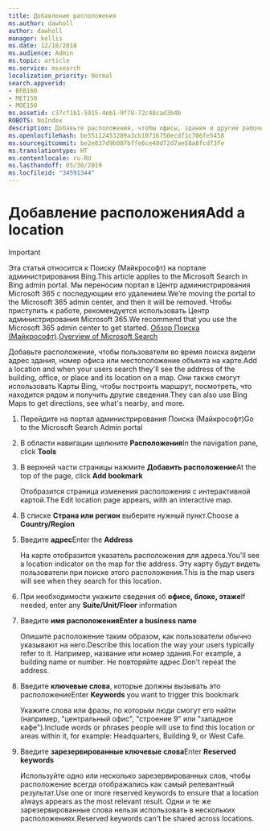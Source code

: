 ```yaml
---
title: Добавление расположения
ms.author: dawholl
author: dawholl
manager: kellis
ms.date: 12/18/2018
ms.audience: Admin
ms.topic: article
ms.service: mssearch
localization_priority: Normal
search.appverid:
- BFB160
- MET150
- MOE150
ms.assetid: c37cf1b1-5915-4eb1-9f78-72c48cad3b4b
ROBOTS: NoIndex
description: Добавьте расположения, чтобы офисы, здания и другие рабочие места вашей организации отображались в результатах работы Поиска (Майкрософт)
ms.openlocfilehash: be55112453289a3cb10736750ecdf1c706fe5458
ms.sourcegitcommit: be2e837d9b087bffe6ce40d72d7ae58a8fcdf3fe
ms.translationtype: HT
ms.contentlocale: ru-RU
ms.lasthandoff: 05/30/2019
ms.locfileid: "34591344"
---
```

# <a name="add-a-location"></a><span data-ttu-id="f6bc7-103">Добавление расположения</span><span class="sxs-lookup"><span data-stu-id="f6bc7-103">Add a location</span></span>

> [!IMPORTANT]
> <span data-ttu-id="f6bc7-104">Эта статья относится к Поиску (Майкрософт) на портале администрирования Bing.</span><span class="sxs-lookup"><span data-stu-id="f6bc7-104">This article applies to the Microsoft Search in Bing admin portal.</span></span> <span data-ttu-id="f6bc7-105">Мы переносим портал в Центр администрирования Microsoft 365 с последующим его удалением.</span><span class="sxs-lookup"><span data-stu-id="f6bc7-105">We’re moving the portal to the Microsoft 365 admin center, and then it will be removed.</span></span> <span data-ttu-id="f6bc7-106">Чтобы приступить к работе, рекомендуется использовать Центр администрирования Microsoft 365.</span><span class="sxs-lookup"><span data-stu-id="f6bc7-106">We recommend that you use the Microsoft 365 admin center to get started.</span></span> <span data-ttu-id="f6bc7-107">[Обзор Поиска (Майкрософт)](overview-microsoft-search.md).</span><span class="sxs-lookup"><span data-stu-id="f6bc7-107">[Overview of Microsoft Search](overview-microsoft-search.md)</span></span>
    
<span data-ttu-id="f6bc7-108">Добавьте расположение, чтобы пользователи во время поиска видели адрес здания, номер офиса или местоположение объекта на карте.</span><span class="sxs-lookup"><span data-stu-id="f6bc7-108">Add a location and when your users search they'll see the address of the building, office, or place and its location on a map.</span></span> <span data-ttu-id="f6bc7-109">Они также смогут использовать Карты Bing, чтобы построить маршрут, посмотреть, что находится рядом и получить другие сведения.</span><span class="sxs-lookup"><span data-stu-id="f6bc7-109">They can also use Bing Maps to get directions, see what's nearby, and more.</span></span>
  
1. <span data-ttu-id="f6bc7-110">Перейдите на портал администрирования Поиска (Майкрософт)</span><span class="sxs-lookup"><span data-stu-id="f6bc7-110">Go to the Microsoft Search Admin portal</span></span>
    
2. <span data-ttu-id="f6bc7-111">В области навигации щелкните **Расположения**</span><span class="sxs-lookup"><span data-stu-id="f6bc7-111">In the navigation pane, click **Tools**</span></span>
    
3. <span data-ttu-id="f6bc7-112">В верхней части страницы нажмите **Добавить расположение**</span><span class="sxs-lookup"><span data-stu-id="f6bc7-112">At the top of the page, click **Add bookmark**</span></span>
    
    <span data-ttu-id="f6bc7-113">Отобразится страница изменения расположения с интерактивной картой.</span><span class="sxs-lookup"><span data-stu-id="f6bc7-113">The Edit location page appears, with an interactive map.</span></span>
    
4. <span data-ttu-id="f6bc7-114">В списке **Страна или регион** выберите нужный пункт.</span><span class="sxs-lookup"><span data-stu-id="f6bc7-114">Choose a **Country/Region**</span></span>
    
5. <span data-ttu-id="f6bc7-115">Введите **адрес**</span><span class="sxs-lookup"><span data-stu-id="f6bc7-115">Enter the **Address**</span></span>
    
    <span data-ttu-id="f6bc7-116">На карте отобразится указатель расположения для адреса.</span><span class="sxs-lookup"><span data-stu-id="f6bc7-116">You'll see a location indicator on the map for the address.</span></span> <span data-ttu-id="f6bc7-117">Эту карту будут видеть пользователи при поиске этого расположения.</span><span class="sxs-lookup"><span data-stu-id="f6bc7-117">This is the map users will see when they search for this location.</span></span>
    
6. <span data-ttu-id="f6bc7-118">При необходимости укажите сведения об **офисе, блоке, этаже**</span><span class="sxs-lookup"><span data-stu-id="f6bc7-118">If needed, enter any **Suite/Unit/Floor** information</span></span> 
    
7. <span data-ttu-id="f6bc7-119">Введите **имя расположения**</span><span class="sxs-lookup"><span data-stu-id="f6bc7-119">**Enter a business name**</span></span>
    
    <span data-ttu-id="f6bc7-120">Опишите расположение таким образом, как пользователи обычно указывают на него.</span><span class="sxs-lookup"><span data-stu-id="f6bc7-120">Describe this location the way your users typically refer to it.</span></span> <span data-ttu-id="f6bc7-121">Например, название или номер здания.</span><span class="sxs-lookup"><span data-stu-id="f6bc7-121">For example, a building name or number.</span></span> <span data-ttu-id="f6bc7-122">Не повторяйте адрес.</span><span class="sxs-lookup"><span data-stu-id="f6bc7-122">Don't repeat the address.</span></span>
    
8. <span data-ttu-id="f6bc7-123">Введите **ключевые слова**, которые должны вызывать это расположение</span><span class="sxs-lookup"><span data-stu-id="f6bc7-123">Enter **Keywords** you want to trigger this bookmark</span></span> 
    
    <span data-ttu-id="f6bc7-124">Укажите слова или фразы, по которым люди смогут его найти (например, "центральный офис", "строение 9" или "западное кафе").</span><span class="sxs-lookup"><span data-stu-id="f6bc7-124">Include words or phrases people will use to find this location or areas within it, for example: Headquarters, Building 9, or West Cafe.</span></span>
    
9. <span data-ttu-id="f6bc7-125">Введите **зарезервированные ключевые слова**</span><span class="sxs-lookup"><span data-stu-id="f6bc7-125">Enter **Reserved keywords**</span></span>
    
    <span data-ttu-id="f6bc7-126">Используйте одно или несколько зарезервированных слов, чтобы расположение всегда отображались как самый релевантный результат.</span><span class="sxs-lookup"><span data-stu-id="f6bc7-126">Use one or more reserved keywords to ensure that a location always appears as the most relevant result.</span></span> <span data-ttu-id="f6bc7-127">Одни и те же зарезервированные слова нельзя использовать в нескольких расположениях.</span><span class="sxs-lookup"><span data-stu-id="f6bc7-127">Reserved keywords can't be shared across locations.</span></span>

  

